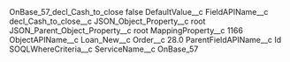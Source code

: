 <?xml version="1.0" encoding="UTF-8"?>
<CustomMetadata xmlns="http://soap.sforce.com/2006/04/metadata" xmlns:xsi="http://www.w3.org/2001/XMLSchema-instance" xmlns:xsd="http://www.w3.org/2001/XMLSchema">
    <label>OnBase_57_decl_Cash_to_close</label>
    <protected>false</protected>
    <values>
        <field>DefaultValue__c</field>
        <value xsi:nil="true"/>
    </values>
    <values>
        <field>FieldAPIName__c</field>
        <value xsi:type="xsd:string">decl_Cash_to_close__c</value>
    </values>
    <values>
        <field>JSON_Object_Property__c</field>
        <value xsi:type="xsd:string">root</value>
    </values>
    <values>
        <field>JSON_Parent_Object_Property__c</field>
        <value xsi:type="xsd:string">root</value>
    </values>
    <values>
        <field>MappingProperty__c</field>
        <value xsi:type="xsd:string">1166</value>
    </values>
    <values>
        <field>ObjectAPIName__c</field>
        <value xsi:type="xsd:string">Loan_New__c</value>
    </values>
    <values>
        <field>Order__c</field>
        <value xsi:type="xsd:double">28.0</value>
    </values>
    <values>
        <field>ParentFieldAPIName__c</field>
        <value xsi:type="xsd:string">Id</value>
    </values>
    <values>
        <field>SOQLWhereCriteria__c</field>
        <value xsi:nil="true"/>
    </values>
    <values>
        <field>ServiceName__c</field>
        <value xsi:type="xsd:string">OnBase_57</value>
    </values>
</CustomMetadata>
